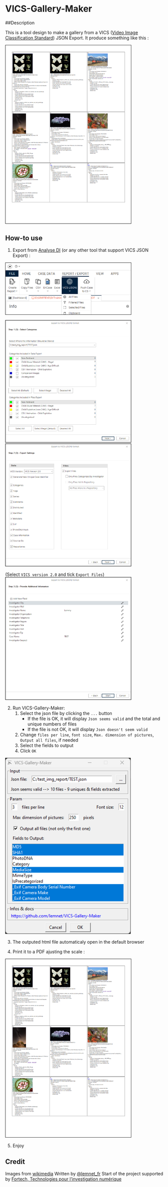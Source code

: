 # VICS-Gallery-Maker

##Description

This is a tool design to make a gallery from a VICS ([Video Image Classification Standard](https://www.projectvic.org/vics-data-model)) JSON Export.
It produce something like this :

<img src="https://raw.githubusercontent.com/lemnet/VICS-Gallery-Maker/main/pics//Result.png" alt="Result" width=400 border="1">

## How-to use

1. Export from [Analyse DI](https://www.griffeye.com/analyze-di/) (or any other tool that support VICS JSON Export) : 

<img src="https://raw.githubusercontent.com/lemnet/VICS-Gallery-Maker/main/pics/Export0.png" alt="Export step 0" width=400 border="1"><br>

<img src="https://raw.githubusercontent.com/lemnet/VICS-Gallery-Maker/main/pics/Export1.png" alt="Export step 1" width=400 border="1">
<br>
<img src="https://raw.githubusercontent.com/lemnet/VICS-Gallery-Maker/main/pics/Export2.png" alt="Export step 2" width=400 border="1"><br>

(Select `VICS version 2.0` and tick `Export Files`)<br>
<img src="https://raw.githubusercontent.com/lemnet/VICS-Gallery-Maker/main/pics/Export3.png" alt="Export step 3" width=400 border="1"><br>

2. Run VICS-Gallery-Maker: 
    1. Select the json file by clicking the `...` button
        * If the file is OK, it will display `Json seems valid` and the total and unique numbers of files
        * If the file is not OK, it will display `Json doesn't seem valid`
    2. Change `files per line`, `font size`, `Max. dimension of pictures`, `Output all files`, if needed
    3. Select the fields to output
    4. Click `OK`

<img src="https://raw.githubusercontent.com/lemnet/VICS-Gallery-Maker/main/pics/Process.png" alt="Process" width=400><br>

3. The outputed html file automaticaly open in the default browser

4. Print it to a PDF ajusting the scale : 

<img src="https://raw.githubusercontent.com/lemnet/VICS-Gallery-Maker/main/pics/Result.png" alt="Result" width=400 border="1">

5. Enjoy

## Credit

Images from [wikimedia](https://commons.wikimedia.org)
Written by [@lemnet_fr](https://twitter.com/lemnet_fr)
Start of the project supported by [Fortech, Technologies pour l’investigation numérique](https://fortech.fr)